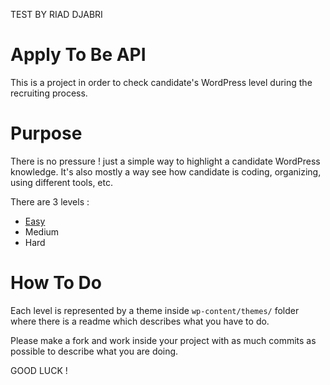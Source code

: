 TEST BY RIAD DJABRI

# Apply To Be API
This is a project in order to check candidate's WordPress level during the recruiting process.

# Purpose
There is no pressure ! just a simple way to highlight a candidate WordPress knowledge. It's also mostly a way see how candidate is coding, organizing, using different tools, etc.

There are 3 levels :
* [Easy](https://github.com/BeAPI/apply-to-beapi/tree/master/wp-content/themes/easy)
* Medium
* Hard

# How To Do
Each level is represented by a theme inside `wp-content/themes/` folder where there is a readme which describes what you have to do.

Please make a fork and work inside your project with as much commits as possible to describe what you are doing.

GOOD LUCK !
